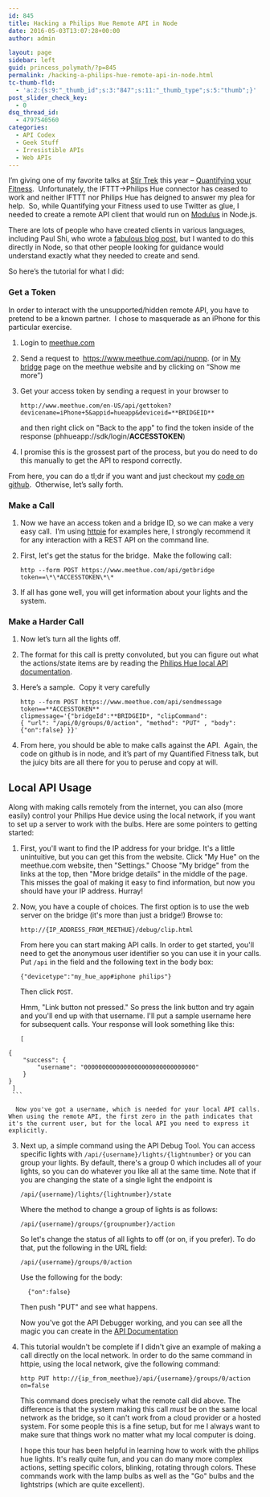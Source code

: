 ```yaml
---
id: 845
title: Hacking a Philips Hue Remote API in Node
date: 2016-05-03T13:07:28+00:00
author: admin

layout: page
sidebar: left
guid: princess_polymath/?p=845
permalink: /hacking-a-philips-hue-remote-api-in-node.html
tc-thumb-fld:
  - 'a:2:{s:9:"_thumb_id";s:3:"847";s:11:"_thumb_type";s:5:"thumb";}'
post_slider_check_key:
  - 0
dsq_thread_id:
  - 4797540560
categories:
  - API Codex
  - Geek Stuff
  - Irresistible APIs
  - Web APIs
---
```

I&#8217;m giving one of my favorite talks at [Stir Trek](http://stirtrek.com) this year &#8211; [Quantifying your Fitness](https://skillsmatter.com/skillscasts/6767-wrangling-the-internet-of-things-using-node-js).  Unfortunately, the IFTTT->Philips Hue connector has ceased to work and neither IFTTT nor Philips Hue has deigned to answer my plea for help.  So, while Quantifying your Fitness used to use Twitter as glue, I needed to create a remote API client that would run on [Modulus](http://modulus.io) in Node.js.

There are lots of people who have created clients in various languages, including Paul Shi, who wrote a [fabulous blog post](http://blog.paulshi.me/technical/2013/11/27/Philips-Hue-Remote-API-Explained.html), but I wanted to do this directly in Node, so that other people looking for guidance would understand exactly what they needed to create and send.

So here&#8217;s the tutorial for what I did:

### Get a Token

In order to interact with the unsupported/hidden remote API, you have to pretend to be a known partner.  I chose to masquerade as an iPhone for this particular exercise.

  1. Login to [meethue.com](http://meethue.com)
  2. Send a request to  <https://www.meethue.com/api/nupnp>. (or in [My bridge](https://www.meethue.com/en-US/user/preferencessmartbridge) page on the meethue website and by clicking on “Show me more”)
  3. Get your access token by sending a request in your browser to 


     ```
     http://www.meethue.com/en-US/api/gettoken?devicename=iPhone+5&appid=hueapp&deviceid=**BRIDGEID**
     ```

     and then right click on "Back to the app" to find the token inside of the response (phhueapp://sdk/login/**ACCESSTOKEN**)

  4. I promise this is the grossest part of the process, but you do need to do this manually to get the API to respond correctly.

From here, you can do a tl;dr if you want and just checkout my [code on github](https://github.com/synedra/fitfood-demo-pluralsight).  Otherwise, let&#8217;s sally forth.

### Make a Call

  1. Now we have an access token and a bridge ID, so we can make a very easy call.  I&#8217;m using [httpie](http://httpie.org) for examples here, I strongly recommend it for any interaction with a REST API on the command line.
  2. First, let's get the status for the bridge.  Make the following call:

     ``` 
     http --form POST https://www.meethue.com/api/getbridge token==\*\*ACCESSTOKEN\*\*
     ``` 

 3. If all has gone well, you will get information about your lights and the system.

### Make a Harder Call

  1. Now let&#8217;s turn all the lights off.
  2. The format for this call is pretty convoluted, but you can figure out what the actions/state items are by reading the [Philips Hue local API documentation](http://www.developers.meethue.com/philips-hue-api).
  3. Here&#8217;s a sample.  Copy it very carefully
 
     ```
     http --form POST https://www.meethue.com/api/sendmessage token==**ACCESSTOKEN** 
     clipmessage='{"bridgeId":**BRIDGEID*, "clipCommand": 
     { "url": "/api/0/groups/0/action", "method": "PUT" , "body": {"on":false} }}'
     ```

  4. From here, you should be able to make calls against the API.  Again, the code on github is in node, and it&#8217;s part of my Quantified Fitness talk, but the juicy bits are all there for you to peruse and copy at will.

## Local API Usage

Along with making calls remotely from the internet, you can also (more easily) control your Philips Hue device using the local network, if you want to set up a server to work with the bulbs.  Here are some pointers to getting started:

  1. First, you'll want to find the IP address for your bridge.  It's a little unintuitive, but you can get this from the website.  Click "My Hue" on the meethue.com website, then "Settings."  Choose "My bridge" from the links at the top, then "More bridge details" in the middle of the page.  This misses the goal of making it easy to find information, but now you should have your IP address.  Hurray!

  2. Now, you have a couple of choices.  The first option is to use the web server on the bridge (it's more than just a bridge!)  Browse to:


     ```
     http://{IP_ADDRESS_FROM_MEETHUE}/debug/clip.html
     ```

     From here you can start making API calls.  In order to get started, you'll need to get the anonymous user identifier so you can use it in your calls.  Put `/api` in the field and the following text in the body box:


     ```
     {"devicetype":"my_hue_app#iphone philips"}
     ```

     Then click `POST`.  

     Hmm, "Link button not pressed."  So press the link button and try again and you'll end up with that username.  I'll put a sample username here for subsequent calls.  Your response will look something like this:


     ```
     [
	{
		"success": {
			"username": "0000000000000000000000000000000"
		}
	}
     ]  
     ```

      Now you've got a username, which is needed for your local API calls.  When using the remote API, the first zero in the path indicates that it's the current user, but for the local API you need to express it explicitly.

  3. Next up, a simple command using the API Debug Tool.  You can access specific lights with `/api/{username}/lights/{lightnumber}` or you can group your lights.  By default, there's a group 0 which includes all of your lights, so you can do whatever you like all at the same time.  Note that if you are changing the state of a single light the endpoint is 

     ```
     /api/{username}/lights/{lightnumber}/state
     ```

     Where the method to change a group of lights is as follows:

     ```
     /api/{username}/groups/{groupnumber}/action
     ```

     So let's change the status of all lights to off (or on, if you prefer).  To do that, put the following in the URL field:

     ```
     /api/{username}/groups/0/action
     ```

     Use the following for the body:

     ```
       {"on":false}
     ```

     Then push "PUT" and see what happens.  

     Now you've got the API Debugger working, and you can see all the magic you can create in the [API Documentation](http://www.developers.meethue.com/philips-hue-api)

  4. This tutorial wouldn't be complete if I didn't give an example of making a call directly on the local network.  In order to do the same command in httpie, using the local network, give the following command:


     ```
     http PUT http://{ip_from_meethue}/api/{username}/groups/0/action on=false
     ```

     This command does precisely what the remote call did above.  The difference is that the system making this call *must* be on the same local network as the bridge, so it can't work from a cloud provider or a hosted system.  For some people this is a fine setup, but for me I always want to make sure that things work no matter what my local computer is doing.

     I hope this tour has been helpful in learning how to work with the philips hue lights.  It's really quite fun, and you can do many more complex actions, setting specific colors, blinking, rotating through colors.  These commands work with the lamp bulbs as well as the "Go" bulbs and the lightstrips (which are quite excellent).
